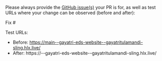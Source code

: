 Please always provide the [GitHub issue(s)](../issues) your PR is for, as well as test URLs where your change can be observed (before and after):

Fix #<gh-issue-id>

Test URLs:
- Before: https://main--gayatri-eds-website--gayatritulamandi-sling.hlx.live/
- After: https://<branch>--gayatri-eds-website--gayatritulamandi-sling.hlx.live/

